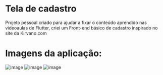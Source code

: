 # Tela de cadastro

Projeto pessoal criado para ajudar a fixar o conteúdo aprendido nas videoaulas de Flutter, criei um Front-end básico de cadastro inspirado no site da Kirvano.com

# Imagens da aplicação:

![image](https://github.com/IGDSCI/SIMULADOR-TELA-CADASTRO/assets/114839208/5ffef2e0-1b54-4491-b46a-fc64893a271a)
![image](https://github.com/IGDSCI/SIMULADOR-TELA-CADASTRO/assets/114839208/94e73f42-160b-43b4-8954-f4d1860c3d3e)
![image](https://github.com/IGDSCI/SIMULADOR-TELA-CADASTRO/assets/114839208/61ea64bb-71f9-48d7-856b-d12ac2d6cfd8)











